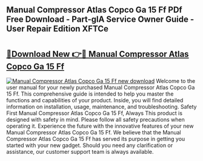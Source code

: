 ## Manual Compressor Atlas Copco Ga 15 Ff PDf Free Download - Part-glA Service Owner Guide - User Repair Edition XFTCe

# <h2><a href="http://bc47944.oget.top/?id=Manual+Compressor+Atlas+Copco+Ga+15+Ff">🔗Download New 👉🔴 Manual Compressor Atlas Copco Ga 15 Ff</a></h2>

[![Manual Compressor Atlas Copco Ga 15 Ff new download](https://i.imgur.com/5g1atiW.png)](http://bc47944.oget.top/?id=Manual+Compressor+Atlas+Copco+Ga+15+Ff)
Welcome to the user manual for your newly purchased Manual Compressor Atlas Copco Ga 15 Ff. This comprehensive guide is intended to help you master the functions and capabilities of your product. Inside, you will find detailed information on installation, usage, maintenance, and troubleshooting. Safety First Manual Compressor Atlas Copco Ga 15 Ff, Always This product is designed with safety in mind. Please follow all safety precautions when operating it. Experience the future with the innovative features of your new Manual Compressor Atlas Copco Ga 15 Ff. We believe that the Manual Compressor Atlas Copco Ga 15 Ff has served its purpose in getting you started with your new gadget. Should you need any clarification or assistance, our customer support team is always available.
